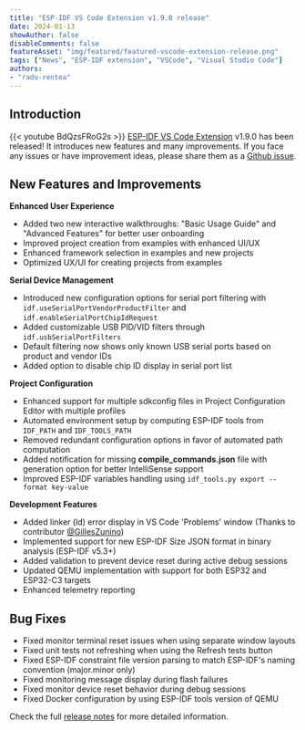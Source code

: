 ```yaml
---
title: "ESP-IDF VS Code Extension v1.9.0 release"
date: 2024-01-13
showAuthor: false
disableComments: false
featureAsset: "img/featured/featured-vscode-extension-release.png"
tags: ["News", "ESP-IDF extension", "VSCode", "Visual Studio Code"]
authors:
- "radu-rentea"
---
```


## Introduction
{{< youtube BdQzsFRoG2s >}}
[ESP-IDF VS Code Extension](https://github.com/espressif/vscode-esp-idf-extension) v1.9.0 has been released! It introduces new features and many improvements. If you face any issues or have improvement ideas, please share them as a [Github issue](https://github.com/espressif/vscode-esp-idf-extension/issues).

## New Features and Improvements

**Enhanced User Experience**
- Added two new interactive walkthroughs: "Basic Usage Guide" and "Advanced Features" for better user onboarding
- Improved project creation from examples with enhanced UI/UX
- Enhanced framework selection in examples and new projects
- Optimized UX/UI for creating projects from examples

**Serial Device Management**
- Introduced new configuration options for serial port filtering with `idf.useSerialPortVendorProductFilter` and `idf.enableSerialPortChipIdRequest`
- Added customizable USB PID/VID filters through `idf.usbSerialPortFilters`
- Default filtering now shows only known USB serial ports based on product and vendor IDs
- Added option to disable chip ID display in serial port list

**Project Configuration**
- Enhanced support for multiple sdkconfig files in Project Configuration Editor with multiple profiles
- Automated environment setup by computing ESP-IDF tools from `IDF_PATH` and `IDF_TOOLS_PATH`
- Removed redundant configuration options in favor of automated path computation
- Added notification for missing **compile_commands.json** file with generation option for better IntelliSense support
- Improved ESP-IDF variables handling using `idf_tools.py export --format key-value`

**Development Features**
- Added linker (ld) error display in VS Code 'Problems' window (Thanks to contributor [@GillesZunino](https://github.com/GillesZunino))
- Implemented support for new ESP-IDF Size JSON format in binary analysis (ESP-IDF v5.3+)
- Added validation to prevent device reset during active debug sessions
- Updated QEMU implementation with support for both ESP32 and ESP32-C3 targets
- Enhanced telemetry reporting

## Bug Fixes
- Fixed monitor terminal reset issues when using separate window layouts
- Fixed unit tests not refreshing when using the Refresh tests button
- Fixed ESP-IDF constraint file version parsing to match ESP-IDF's naming convention (major.minor only)
- Fixed monitoring message display during flash failures
- Fixed monitor device reset behavior during debug sessions
- Fixed Docker configuration by using ESP-IDF tools version of QEMU

Check the full [release notes](https://github.com/espressif/vscode-esp-idf-extension/releases/tag/v1.9.0) for more detailed information.